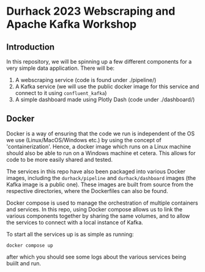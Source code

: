 # Durhack 2023 Webscraping and Apache Kafka Workshop

## Introduction

In this repository, we will be spinning up a few different components for a very simple data application. There will be:
1. A webscraping service (code is found under ./pipeline/)
2. A Kafka service (we will use the public docker image for this service and connect to it using `confluent_kafka`)
3. A simple dashboard made using Plotly Dash (code under ./dashboard/)

## Docker

Docker is a way of ensuring that the code we run is independent of the OS we use (Linux/MacOS/Windows etc.) by using the concept of 'containerization'. Hence, a docker image which runs on a Linux machine should also be able to run on a Windows machine et cetera. This allows for code to be more easily shared and tested.

The services in this repo have also been packaged into various Docker images, including the `durhack/pipeline` and `durhack/dashboard` images (the Kafka image is a public one). These images are built from source from the respective directories, where the Dockerfiles can also be found.

Docker compose is used to manage the orchestration of multiple containers and services. In this repo, using Docker compose allows us to link the various components together by sharing the same volumes, and to allow the services to connect with a local instance of Kafka.

To start all the services up is as simple as running:
```
docker compose up
```
after which you should see some logs about the various services being buiilt and run.